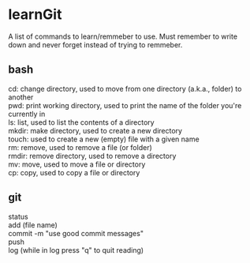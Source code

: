 # learnGit
A list of commands to learn/remmeber to use. Must remember to write down and never forget instead of trying to remmeber.<br>

## bash
cd: change directory, used to move from one directory (a.k.a., folder) to another <br>
pwd: print working directory, used to print the name of the folder you're currently in <br>
ls: list, used to list the contents of a directory <br>
mkdir: make directory, used to create a new directory <br>
touch: used to create a new (empty) file with a given name <br>
rm: remove, used to remove a file (or folder) <br>
rmdir: remove directory, used to remove a directory <br>
mv: move, used to move a file or directory <br>
cp: copy, used to copy a file or directory <br>

## git
status <br>
add (file name) <br>
commit -m "use good commit messages" <br>
push <br>
log (while in log press "q" to quit reading) <br>